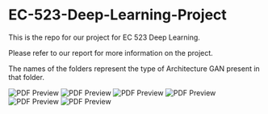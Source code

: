 # EC-523-Deep-Learning-Project
This is the repo for our project for EC 523 Deep Learning.

Please refer to our report for more information on the project.

The names of the folders represent the type of Architecture GAN present in that folder.


![PDF Preview](pdf/EC523-Team11-Report-images-0.jpg)
![PDF Preview](pdf/EC523-Team11-Report-images-1.jpg)
![PDF Preview](pdf/EC523-Team11-Report-images-2.jpg)
![PDF Preview](pdf/EC523-Team11-Report-images-3.jpg)
![PDF Preview](pdf/EC523-Team11-Report-images-4.jpg)
![PDF Preview](pdf/EC523-Team11-Report-images-5.jpg)
